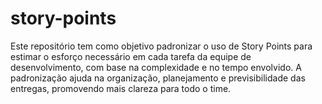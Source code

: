 # story-points
Este repositório tem como objetivo padronizar o uso de Story Points para estimar o esforço necessário em cada tarefa da equipe de desenvolvimento, com base na complexidade e no tempo envolvido.  A padronização ajuda na organização, planejamento e previsibilidade das entregas, promovendo mais clareza para todo o time.
